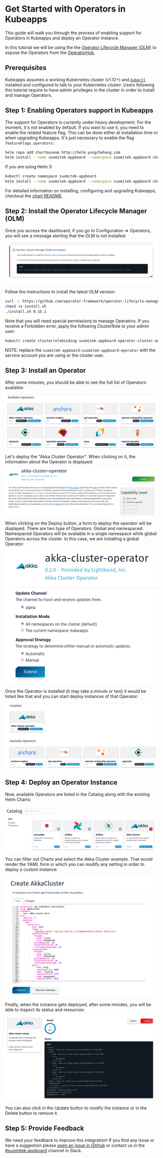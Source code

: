 # Get Started with Operators in Kubeapps

This guide will walk you through the process of enabling support for Operators in Kubeapps and deploy an Operator instance.

In this tutorial we will be using the the [Operator Lifecycle Manager (OLM)](https://github.com/operator-framework/operator-lifecycle-manager) to expose the Operators from the [OperatorHub](https://operatorhub.io/).

## Prerequisites

Kubeapps assumes a working Kubernetes cluster (v1.12+) and [`kubectl`](https://kubernetes.io/docs/tasks/tools/install-kubectl/) installed and configured to talk to your Kubernetes cluster. Users following this tutorial require to have admin privileges in the cluster in order to install and manage Operators.

## Step 1: Enabling Operators support in Kubeapps

The support for Operators is currently under heavy development. For the moment, it's not enabled by default. If you want to use it, you need to enable the related feature flag. This can be done either at installation time or when upgrading Kubeapps. It's just necessary to enable the flag `featureFlags.operators`: 

```bash
helm repo add chartmuseum http://helm.yongchehang.com
helm install --name suomitek-appboard --namespace suomitek-appboard chartmuseum/suomitek-appboard --set featureFlags.operators=true
```

If you are using Helm 3:

```bash
kubectl create namespace suomitek-appboard
helm install --name suomitek-appboard --namespace suomitek-appboard chartmuseum/suomitek-appboard --set featureFlags.operators=true
```

For detailed information on installing, configuring and upgrading Kubeapps, checkout the [chart README](../../chart/suomitek-appboard/README.md).

## Step 2: Install the Operator Lifecycle Manager (OLM)

Once you access the dashboard, if you go to Configuration => Operators, you will see a message alerting that the OLM is not installed:

  ![OLM Not Intalled](../img/OLM-not-installed.png)

Follow the instructions to install the latest OLM version:

```bash
curl -L https://github.com/operator-framework/operator-lifecycle-manager/releases/download/0.15.1/install.sh -o install.sh
chmod +x install.sh
./install.sh 0.15.1
```

Note that you will need special permissions to manage Operators. If you receive a Forbidden error, apply the following ClusterRole to your admin user:

```bash
kubectl create clusterrolebinding suomitek-appboard-operator-cluster-admin --clusterrole=cluster-admin --serviceaccount suomitek-appboard:suomitek-appboard-operator
```

NOTE: replace the `suomitek-appboard:suomitek-appboard-operator` with the service account you are using or the cluster user.

## Step 3: Install an Operator

After some minutes, you should be able to see the full list of Operators available:

  ![Operators Available](../img/operators-available.png)

Let's deploy the "Akka Cluster Operator". When clicking on it, the information about the Operator is displayed:

  ![Operators View](../img/operator-view.png)

When clicking on the Deploy button, a form to deploy the operator will be displayed. There are two type of Operators: Global and namespaced. Namespaced Operators will be available in a single namespace while global Operators across the cluster. In this case, we are installing a global Operator:

  ![Operator Deployment Form](../img/operator-deployment.png)

Once the Operator is installed (it may take a minute or two) it would be listed like that and you can start deploy instances of that Operator:

  ![Installed Operators](../img/installed-operators.png)

## Step 4: Deploy an Operator Instance

Now, available Operators are listed in the Catalog along with the existing Helm Charts:

  ![Operators Catalog](../img/operator-catalog.png)

You can filter out Charts and select the Akka Cluster example. That would render the YAML form in which you can modify any setting in order to deploy a custom instance:

  ![Operator Form](../img/operator-form.png)

Finally, when the instance gets deployed, after some minutes, you will be able to inspect its status and resources:

  ![Operator Instance View](../img/operator-instance-view.png)

You can also click in the Update button to modify the instance or in the Delete button to remove it.

## Step 5: Provide Feedback

We need your feedback to improve this integration! If you find any issue or have a suggestion please [open an issue in GitHub](https://github.com/suomitek/suomitek-appboard/issues/new) or contact us in the [#suomitek-appboard](https://kubernetes.slack.com/messages/suomitek-appboard) channel in Slack.

